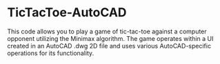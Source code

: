 # TicTacToe-AutoCAD
This code allows you to play a game of tic-tac-toe against a computer opponent utilizing the Minimax algorithm.
The game operates within a UI created in an AutoCAD .dwg 2D file and uses various AutoCAD-specific operations for its functionality.

